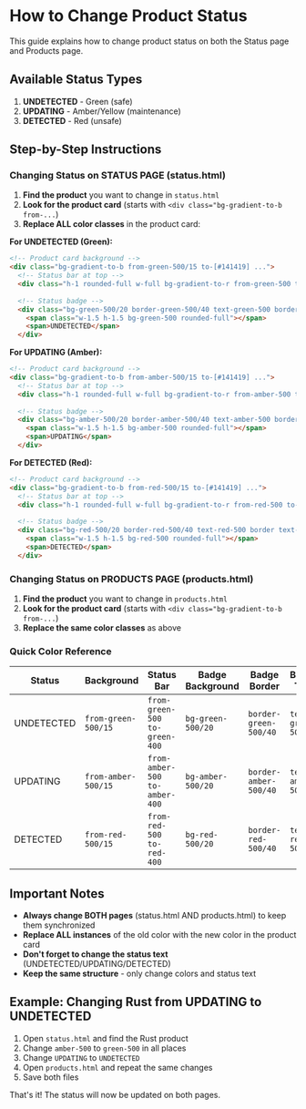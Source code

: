 # How to Change Product Status

This guide explains how to change product status on both the Status page and Products page.

## Available Status Types

1. **UNDETECTED** - Green (safe)
2. **UPDATING** - Amber/Yellow (maintenance)
3. **DETECTED** - Red (unsafe)

## Step-by-Step Instructions

### Changing Status on STATUS PAGE (status.html)

1. **Find the product** you want to change in `status.html`
2. **Look for the product card** (starts with `<div class="bg-gradient-to-b from-...`)
3. **Replace ALL color classes** in the product card:

**For UNDETECTED (Green):**
```html
<!-- Product card background -->
<div class="bg-gradient-to-b from-green-500/15 to-[#141419] ...">
  <!-- Status bar at top -->
  <div class="h-1 rounded-full w-full bg-gradient-to-r from-green-500 to-green-400"></div>
  
  <!-- Status badge -->
  <div class="bg-green-500/20 border-green-500/40 text-green-500 border text-xs px-2.5 py-1 rounded-full font-medium flex items-center gap-2">
    <span class="w-1.5 h-1.5 bg-green-500 rounded-full"></span>
    <span>UNDETECTED</span>
  </div>
```

**For UPDATING (Amber):**
```html
<!-- Product card background -->
<div class="bg-gradient-to-b from-amber-500/15 to-[#141419] ...">
  <!-- Status bar at top -->
  <div class="h-1 rounded-full w-full bg-gradient-to-r from-amber-500 to-amber-400"></div>
  
  <!-- Status badge -->
  <div class="bg-amber-500/20 border-amber-500/40 text-amber-500 border text-xs px-2.5 py-1 rounded-full font-medium flex items-center gap-2">
    <span class="w-1.5 h-1.5 bg-amber-500 rounded-full"></span>
    <span>UPDATING</span>
  </div>
```

**For DETECTED (Red):**
```html
<!-- Product card background -->
<div class="bg-gradient-to-b from-red-500/15 to-[#141419] ...">
  <!-- Status bar at top -->
  <div class="h-1 rounded-full w-full bg-gradient-to-r from-red-500 to-red-400"></div>
  
  <!-- Status badge -->
  <div class="bg-red-500/20 border-red-500/40 text-red-500 border text-xs px-2.5 py-1 rounded-full font-medium flex items-center gap-2">
    <span class="w-1.5 h-1.5 bg-red-500 rounded-full"></span>
    <span>DETECTED</span>
  </div>
```

### Changing Status on PRODUCTS PAGE (products.html)

1. **Find the product** you want to change in `products.html`
2. **Look for the product card** (starts with `<div class="bg-gradient-to-b from-...`)
3. **Replace the same color classes** as above

### Quick Color Reference

| Status | Background | Status Bar | Badge Background | Badge Border | Badge Text | Dot | Text |
|--------|------------|------------|------------------|--------------|------------|-----|------|
| UNDETECTED | `from-green-500/15` | `from-green-500 to-green-400` | `bg-green-500/20` | `border-green-500/40` | `text-green-500` | `bg-green-500` | UNDETECTED |
| UPDATING | `from-amber-500/15` | `from-amber-500 to-amber-400` | `bg-amber-500/20` | `border-amber-500/40` | `text-amber-500` | `bg-amber-500` | UPDATING |
| DETECTED | `from-red-500/15` | `from-red-500 to-red-400` | `bg-red-500/20` | `border-red-500/40` | `text-red-500` | `bg-red-500` | DETECTED |

## Important Notes

- **Always change BOTH pages** (status.html AND products.html) to keep them synchronized
- **Replace ALL instances** of the old color with the new color in the product card
- **Don't forget to change the status text** (UNDETECTED/UPDATING/DETECTED)
- **Keep the same structure** - only change colors and status text

## Example: Changing Rust from UPDATING to UNDETECTED

1. Open `status.html` and find the Rust product
2. Change `amber-500` to `green-500` in all places
3. Change `UPDATING` to `UNDETECTED`
4. Open `products.html` and repeat the same changes
5. Save both files

That's it! The status will now be updated on both pages.
